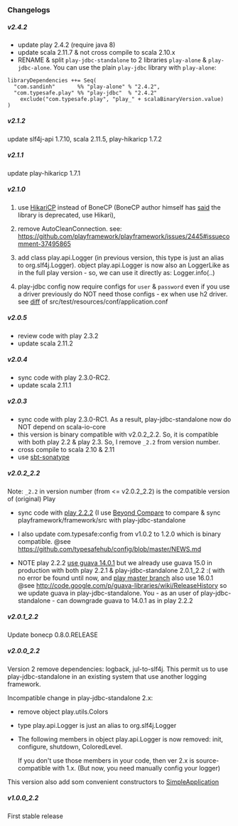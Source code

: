 ### Changelogs

##### v2.4.2
+ update play 2.4.2 (require java 8)
+ update scala 2.11.7 & not cross compile to scala 2.10.x
+ RENAME & split `play-jdbc-standalone` to 2 libraries `play-alone` & `play-jdbc-alone`.
  You can use the plain `play-jdbc` library with `play-alone`:
```
libraryDependencies ++= Seq(
  "com.sandinh"       %% "play-alone" % "2.4.2",
  "com.typesafe.play" %% "play-jdbc"  % "2.4.2"
    exclude("com.typesafe.play", "play_" + scalaBinaryVersion.value)
)
```

##### v2.1.2
update slf4j-api 1.7.10, scala 2.11.5, play-hikaricp 1.7.2

##### v2.1.1

update play-hikaricp 1.7.1

##### v2.1.0

1. use [HikariCP](https://github.com/brettwooldridge/HikariCP) instead of BoneCP (BoneCP author himself has [said](https://github.com/wwadge/bonecp) the library is deprecated, use Hikari),

2. remove AutoCleanConnection. see: https://github.com/playframework/playframework/issues/2445#issuecomment-37495865

3. add class play.api.Logger (in previous version, this type is just an alias to org.slf4j.Logger).
 object play.api.Logger is now also an LoggerLike as in the full play version - so, we can use it directly as: Logger.info(..)

4. play-jdbc config now require configs for `user` & `password` even if
you use a driver previously do NOT need those configs - ex when use h2 driver. see [diff](https://github.com/giabao/play-jdbc-standalone/commit/567674680ba6adb939d780542f61420643a98d28#diff-240affed5ecb8cbeca8d5ce26e5a15d3) of src/test/resources/conf/application.conf

##### v2.0.5
+ review code with play 2.3.2
+ update scala 2.11.2

##### v2.0.4
+ sync code with play 2.3.0-RC2.
+ update scala 2.11.1

##### v2.0.3
+ sync code with play 2.3.0-RC1.
 As a result, play-jdbc-standalone now do NOT depend on scala-io-core
+ this version is binary compatible with v2.0.2_2.2.
 So, it is compatible with both play 2.2 & play 2.3.
 So, I remove `_2.2` from version number.
+ cross compile to scala 2.10 & 2.11
+ use [sbt-sonatype](https://github.com/xerial/sbt-sonatype)

##### v2.0.2_2.2
Note: `_2.2` in version number (from <= v2.0.2_2.2) is the compatible version of (original) Play

+ sync code with [play 2.2.2](https://github.com/playframework/playframework/tree/2.2.2)
(I use [Beyond Compare](http://www.scootersoftware.com/download.php) to compare & sync playframework/framework/src with play-jdbc-standalone

+ I also update com.typesafe:config from v1.0.2 to 1.2.0 which is binary compatible.
@see https://github.com/typesafehub/config/blob/master/NEWS.md

+ NOTE play 2.2.2 [use guava 14.0.1](http://repo.typesafe.com/typesafe/releases/com/typesafe/play/play-jdbc_2.10/2.2.2/play-jdbc_2.10-2.2.2.pom)
but we already use guava 15.0 in production with both play 2.2.1 & play-jdbc-standalone 2.0.1_2.2 :( with no error be found until now,
and [play master branch](https://github.com/playframework/playframework/blob/master/framework/project/Dependencies.scala) also use 16.0.1
@see http://code.google.com/p/guava-libraries/wiki/ReleaseHistory
so we update guava in play-jdbc-standalone.
You - as an user of play-jdbc-standalone - can downgrade guava to 14.0.1 as in play 2.2.2

##### v2.0.1_2.2
Update bonecp 0.8.0.RELEASE

##### v2.0.0_2.2
Version 2 remove dependencies: logback, jul-to-slf4j.
This permit us to use play-jdbc-standalone in an existing system that use another logging framework.

Incompatible change in play-jdbc-standalone 2.x:

+ remove object play.utils.Colors
+ type play.api.Logger is just an alias to org.slf4j.Logger
+ The following members in object play.api.Logger is now removed: init, configure, shutdown, ColoredLevel.
  
  If you don't use those members in your code, then ver 2.x is source-compatible with 1.x.
  (But now, you need manually config your logger)

This version also add som convenient constructors to [SimpleApplication](https://github.com/giabao/play-jdbc-standalone/blob/master/play/src/main/scala/play/api/SimpleApplication.scala)

##### v1.0.0_2.2
First stable release
